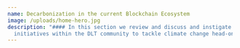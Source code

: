 ```yaml
---
name: Decarbonization in the current Blockchain Ecosystem
image: /uploads/home-hero.jpg
description: "#### In this section we review and discuss and instigate
  initiatives within the DLT community to tackle climate change head-on."
---
```

